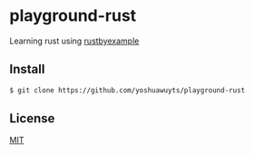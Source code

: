 # playground-rust
Learning rust using [rustbyexample](http://rustbyexample.com)

## Install
```sh
$ git clone https://github.com/yoshuawuyts/playground-rust
```

## License
[MIT](https://tldrlegal.com/license/mit-license)
